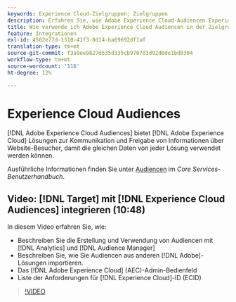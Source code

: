 ```yaml
---
keywords: Experience Cloud-Zielgruppen; Zielgruppen
description: Erfahren Sie, wie Adobe Experience Cloud-Audiencen Experience Cloud-Lösungen Informationen über Website-Besucher mit anderen Adoben kommunizieren und austauschen.
title: Wie verwende ich Adobe Experience Cloud Audiencen in der Zielgruppe?
feature: Integrationen
exl-id: 4502e77d-1310-41f3-8d14-ba69692df1af
translation-type: tm+mt
source-git-commit: f3a9ee9827d635d335cb9707d3d92d0de1bd0304
workflow-type: tm+mt
source-wordcount: '116'
ht-degree: 12%

---
```


# Experience Cloud Audiences

[!DNL Adobe Experience Cloud Audiences] bietet  [!DNL Adobe Experience Cloud] Lösungen zur Kommunikation und Freigabe von Informationen über Website-Besucher, damit die gleichen Daten von jeder Lösung verwendet werden können.

Ausführliche Informationen finden Sie unter [Audiencen](https://experienceleague.adobe.com/docs/core-services/interface/audiences/audience-library.html?lang=de) im *Core Services-Benutzerhandbuch*.

## Video: [!DNL Target] mit [!DNL Experience Cloud Audiences] integrieren (10:48)

In diesem Video erfahren Sie, wie:

* Beschreiben Sie die Erstellung und Verwendung von Audiencen mit [!DNL Analytics] und [!DNL Audience Manager]
* Beschreiben Sie, wie Sie Audiencen aus anderen [!DNL Adobe]-Lösungen importieren.
* Das [!DNL Adobe Experience Cloud] (AEC)-Admin-Bedienfeld
* Liste der Anforderungen für [!DNL Experience Cloud]-ID (ECID)

>[!VIDEO](https://video.tv.adobe.com/v/35152)
